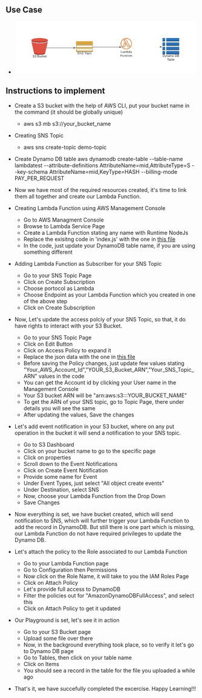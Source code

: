 ## Use Case
* ![Use Case Diagram](https://github.com/thechetantalwar/lambda-with-dynamodb/blob/master/diagram.jpeg?raw=true)
## Instructions to implement
* Create a S3 bucket with the help of AWS CLI, put your bucket name in the command (it should be globally unique)
    * aws s3 mb s3://your_bucket_name
* Creating SNS Topic
    * aws sns create-topic demo-topic
* Create Dynamo DB table
    aws dynamodb create-table --table-name lambdatest --attribute-definitions AttributeName=mid,AttributeType=S --key-schema AttributeName=mid,KeyType=HASH --billing-mode PAY_PER_REQUEST
* Now we have most of the required resources created, it's time to link them all together and create our Lambda Function.
* Creating Lambda Function using AWS Management Console
    * Go to AWS Managment Console
    * Browse to Lambda Service Page
    * Create a Lambda Function stating any name with Runtime NodeJs
    * Replace the exisitng code in 'index.js' with the one in [this file](https://github.com/thechetantalwar/lambda-with-dynamodb/blob/master/index.js)
    * In the code, just update your DynamoDB table name, if you are using something different
* Adding Lambda Function as Subscriber for your SNS Topic
    * Go to your SNS Topic Page
    * Click on Create Subscription
    * Choose portocol as Lambda
    * Choose Endpoint as your Lambda Function which you created in one of the above step
    * Click on Create Subscription
* Now, Let's update the access polciy of your SNS Topic, so that, it do have rights to interact with your S3 Bucket.
    * Go to your SNS Topic Page
    * Click on Edit Button
    * Click on Access Policy to expand it
    * Replace the json data with the one in [this file](https://github.com/thechetantalwar/lambda-with-dynamodb/blob/master/policy.json)
    * Before saving the Policy changes, just update few values stating "Your_AWS_Account_Id","YOUR_S3_Bucket_ARN","Your_SNS_Topic_ARN" values in the code
    * You can get the Account id by clicking your User name in the Management Console
    * Your S3 bucket ARN will be "arn:aws:s3:::YOUR_BUCKET_NAME"
    * To get the ARN of your SNS topic, go to Topic Page, there under details you will see the same
    * After updating the values, Save the changes
* Let's add event notification in your S3 bucket, where on any put operation in the bucket it will send a notification to your SNS topic.
    * Go to S3 Dashboard
    * Click on your bucket name to go to the specific page
    * Click on properties
    * Scroll down to the Event Notifications
    * Click on Create Event Notification
    * Provide some name for Event
    * Under Event Types, just select "All object create events"
    * Under Destination, select SNS
    * Now, choose your Lambda Function from the Drop Down
    * Save Changes
* Now everything is set, we have bucket created, which will send notification to SNS, which will further trigger your Lambda Function to add the record in DynamoDB. But still there is one part which is missing, our Lambda Function do not have required privileges to update the Dynamo DB.
* Let's attach the policy to the Role associated to our Lambda Function
    * Go to your Lambda Function page
    * Go to Configuration then Permissions
    * Now click on the Role Name, it will take to you the IAM Roles Page
    * Click on Attach Policy
    * Let's provide full access to DynamoDB
    * Filter the policies out for "AmazonDynamoDBFullAccess", and select this
    * Click on Attach Policy to get it updated
* Our Playground is set, let's see it in action
    * Go to your S3 Bucket page
    * Upload some file over there
    * Now, in the background everything took place, so to verify it let's go to Dynamo DB page
    * Go to Tables, then click on your table name
    * Click on Items
    * You should see a record in the table for the file you uploaded a while ago

* That's it, we have succefully completed the excercise. Happy Learning!!!
